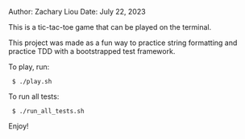 Author: Zachary Liou
Date: July 22, 2023

This is a tic-tac-toe game that can be played on the terminal.

This project was made as a fun way to practice string formatting and practice TDD 
with a bootstrapped test framework.

To play, run:
```
 $ ./play.sh
```

To run all tests:
```
 $ ./run_all_tests.sh
```


Enjoy!

